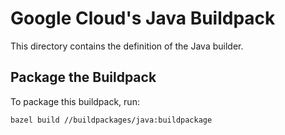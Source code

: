 # Google Cloud's Java Buildpack
This directory contains the definition of the Java builder.

## Package the Buildpack
To package this buildpack, run:

```bash
bazel build //buildpackages/java:buildpackage
```